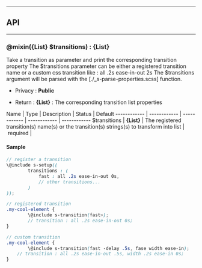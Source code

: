 


-----------------------------
## API
-----------------------------

### @mixin({List} $transitions) : {List}
Take a transition as parameter and print the corresponding transition property
The $transitions parameter can be either a registered transition name or a custom css transition like : all .2s ease-in-out 2s
The $transitions argument will be parsed with the [./_s-parse-properties.scss] function.

- Privacy : **Public**

- Return : **{List}** : The corresponding transition list properties

Name | Type | Description | Status | Default
------------ | ------------ | ------------ | ------------ | ------------
$transitions | **{List}** | The registered transition(s) name(s) or the transition(s) strings(s) to transform into list | required | 


#### Sample
```scss
// register a transition
\@include s-setup((
		transitions : (
			fast : all .2s ease-in-out 0s,
			// other transitions...
		)
));

// registered transition
.my-cool-element {
		\@include s-transition(fast>);
		// transition : all .2s ease-in-out 0s;
}

// custom transition
.my-cool-element {
		\@include s-transition(fast -delay .5s, fase width ease-in);
 	// transition : all .2s ease-in-out .5s, width .2s ease-in 0s;
}

```


